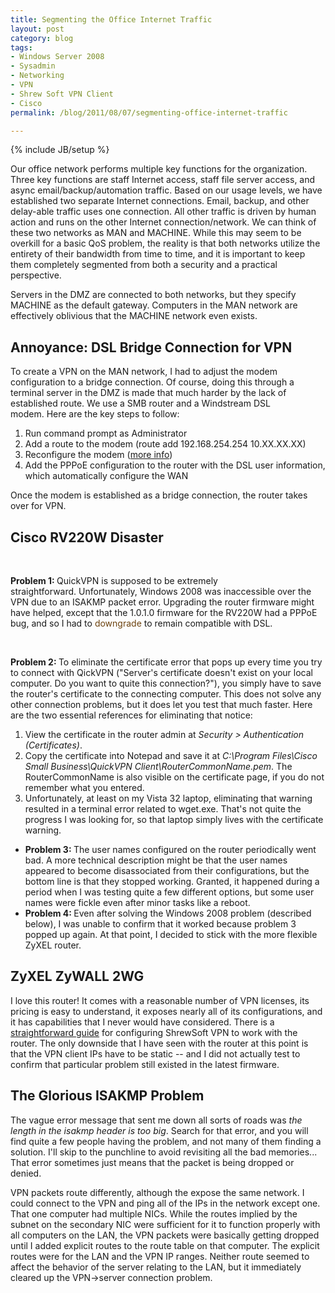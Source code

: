 ```yaml
---
title: Segmenting the Office Internet Traffic
layout: post
category: blog
tags:
- Windows Server 2008
- Sysadmin
- Networking
- VPN
- Shrew Soft VPN Client
- Cisco
permalink: /blog/2011/08/07/segmenting-office-internet-traffic

---
```

{% include JB/setup %}
<div id="node-117" class="node node-blog node-promoted">
  <div class="content clearfix">
    <div class="field field-name-body field-type-text-with-summary field-label-hidden"><div class="field-items"><div class="field-item even"><p>Our office network performs multiple key functions for the organization. Three key functions are staff Internet access, staff file server access, and async email/backup/automation traffic. Based on our usage levels, we have established two separate Internet connections. Email, backup, and other delay-able traffic uses one connection. All other traffic is driven by human action and runs on the other Internet connection/network. We can think of these two networks as MAN and MACHINE. While this may seem to be overkill for a basic QoS problem, the reality is that both networks utilize the entirety of their bandwidth from time to time, and it is important to keep them completely segmented from both a security and a practical perspective.</p>
<p>Servers in the DMZ are connected to both networks, but they specify MACHINE as the default gateway. Computers in the MAN network are effectively oblivious that the MACHINE network even exists.</p>
<h2>
	Annoyance: DSL Bridge Connection for VPN</h2>
<p>To create a VPN on the MAN network, I had to adjust the modem configuration to a bridge connection. Of course, doing this through a terminal server in the DMZ is made that much harder by the lack of established route. We use a SMB router and a Windstream DSL modem. Here are the key steps to follow:</p>
<ol><li>
		Run command prompt as Administrator</li>
	<li>
		Add a route to the modem (route add 192.168.254.254 10.XX.XX.XX)</li>
	<li>
		Reconfigure the modem (<a href="https://windstream.custhelp.com/app/answers/detail/a_id/467/~/bridging-gigaset%2Fsagem-4300-modem">more info</a>)</li>
	<li>
		Add the PPPoE configuration to the router with the DSL user information, which automatically configure the WAN</li>
</ol><p>Once the modem is established as a bridge connection, the router takes over for VPN.</p>
<h2>
	Cisco RV220W Disaster</h2>
<p> </p>
<p>
	<meta content="text/html; charset=utf-8" http-equiv="content-type" /><strong>Problem 1: </strong>QuickVPN is supposed to be extremely straightforward. Unfortunately, Windows 2008 was inaccessible over the VPN due to an ISAKMP packet error. Upgrading the router firmware might have helped, except that the 1.0.1.0 firmware for the RV220W had a PPPoE bug, and so I had to <a href="https://supportforums.cisco.com/docs/DOC-17210" style="color: rgb(108, 66, 14); text-decoration: none; ">downgrade</a> to remain compatible with DSL.</p>
<ul></ul><p> </p>
<p>
	<meta content="text/html; charset=utf-8" http-equiv="content-type" /><strong>Problem 2: </strong>To eliminate the certificate error that pops up every time you try to connect with QickVPN ("Server's certificate doesn't exist on your local computer. Do you want to quite this connection?"), you simply have to save the router's certificate to the connecting computer. This does not solve any other connection problems, but it does let you test that much faster. Here are the two essential references for eliminating that notice:</p>
<ol><li>
		View the certificate in the router admin at <em>Security &gt; Authentication (Certificates)</em>.</li>
	<li>
		Copy the certificate into Notepad and save it at <em>C:\Program Files\Cisco Small Business\QuickVPN Client\RouterCommonName.pem</em>. The RouterCommonName is also visible on the certificate page, if you do not remember what you entered.</li>
	<li>
		Unfortunately, at least on my Vista 32 laptop, eliminating that warning resulted in a terminal error related to wget.exe. That's not quite the progress I was looking for, so that laptop simply lives with the certificate warning.</li>
</ol><ul><li>
		<strong>Problem 3: </strong>The user names configured on the router periodically went bad. A more technical description might be that the user names appeared to become disassociated from their configurations, but the bottom line is that they stopped working. Granted, it happened during a period when I was testing quite a few different options, but some user names were fickle even after minor tasks like a reboot.</li>
	<li>
		<strong>Problem 4: </strong>Even after solving the Windows 2008 problem (described below), I was unable to confirm that it worked because problem 3 popped up again. At that point, I decided to stick with the more flexible ZyXEL router.</li>
</ul><h2>
	ZyXEL ZyWALL 2WG</h2>
<p>I love this router! It comes with a reasonable number of VPN licenses, its pricing is easy to understand, it exposes nearly all of its configurations, and it has capabilities that I never would have considered. There is a <a href="http://www.shrew.net/support/wiki/HowtoZywall">straightforward guide</a> for configuring ShrewSoft VPN to work with the router. The only downside that I have seen with the router at this point is that the VPN client IPs have to be static -- and I did not actually test to confirm that particular problem still existed in the latest firmware.</p>
<h2>
	The Glorious ISAKMP Problem</h2>
<p>The vague error message that sent me down all sorts of roads was <em>the length in the isakmp header is too big</em>. Search for that error, and you will find quite a few people having the problem, and not many of them finding a solution. I'll skip to the punchline to avoid revisiting all the bad memories... That error sometimes just means that the packet is being dropped or denied.</p>
<p>VPN packets route differently, although the expose the same network. I could connect to the VPN and ping all of the IPs in the network except one. That one computer had multiple NICs. While the routes implied by the subnet on the secondary NIC were sufficient for it to function properly with all computers on the LAN, the VPN packets were basically getting dropped until I added explicit routes to the route table on that computer. The explicit routes were for the LAN and the VPN IP ranges. Neither route seemed to affect the behavior of the server relating to the LAN, but it immediately cleared up the VPN-&gt;server connection problem.</p>
</div></div></div>  </div>
</div>
